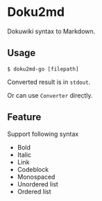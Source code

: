 # Doku2md

Dokuwiki syntax to Markdown.

## Usage

```
$ doku2md-go [filepath]
```

Converted result is in `stdout`.

Or can use `Converter` directly.

## Feature

Support following syntax

* Bold
* Italic
* Link
* Codeblock
* Monospaced
* Unordered list
* Ordered list
